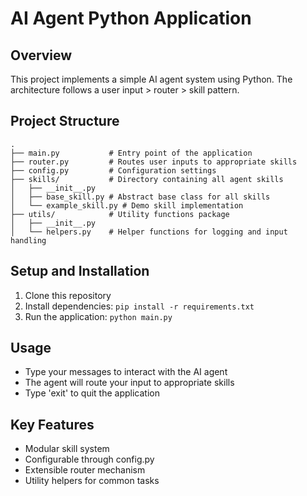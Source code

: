 # AI Agent Python Application

## Overview
This project implements a simple AI agent system using Python. The architecture follows a user input > router > skill pattern.

## Project Structure
```
.
├── main.py           # Entry point of the application
├── router.py         # Routes user inputs to appropriate skills
├── config.py         # Configuration settings
├── skills/           # Directory containing all agent skills
│   ├── __init__.py
│   ├── base_skill.py # Abstract base class for all skills
│   └── example_skill.py # Demo skill implementation
├── utils/            # Utility functions package
│   ├── __init__.py
│   └── helpers.py    # Helper functions for logging and input handling
```

## Setup and Installation
1. Clone this repository
2. Install dependencies: `pip install -r requirements.txt`
3. Run the application: `python main.py`

## Usage
- Type your messages to interact with the AI agent
- The agent will route your input to appropriate skills
- Type 'exit' to quit the application

## Key Features
- Modular skill system
- Configurable through config.py
- Extensible router mechanism
- Utility helpers for common tasks
